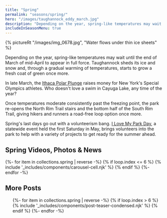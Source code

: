 ```yaml
---
title: "Spring"
permalink: "seasons/spring/"
hero: "/images/taughannock_eddy_march.jpg"
description: "Depending on the year, spring-like temperatures may wait until the end of March of mid-April to appear in full force. Taughannock sheds its ice and snow and, through a gradual warming of temperatures, starts to grow a fresh coat of green once more."
includeInSeasonMenu: true
---
```


{% pictureRt "/images/img_0678.jpg", "Water flows under thin ice sheets" %}

Depending on the year, spring-like temperatures may wait until the end of March of mid-April to appear in full force. Taughannock sheds its ice and snow and, through a gradual warming of temperatures, starts to grow a fresh coat of green once more.

In late March, the [Ithaca Polar Plunge](http://www.polarplungeny.org/ithaca) raises money for New York's Special Olympics athletes. Who doesn't love a swim in Cayuga Lake, any time of the year?

Once temperatures moderate consistently past the freezing point, the park re-opens the North Rim Trail stairs and the bottom half of the South Rim Trail, giving hikers and runners a road-free loop option once more.

Spring's last days go out with a volunteerism bang. [I Love My Park Day](https://www.ptny.org/events/i-love-my-park-day), a statewide event held the first Saturday in May, brings volunteers into the park to help with a variety of projects to get ready for the summer ahead.

## Spring Videos, Photos & News

<div class="main-carousel" data-flickity='{ "fullscreen": false, "wrapAround": "true", "autoPlay": 7000, "pauseAutoPlayOnHover": true }'>
  {%- for item in collections.spring | reverse  -%}
  {% if loop.index <= 6 %}
  {% include '_includes/components/carousel-cell.njk' %}
  {% endif %}
  {%- endfor -%}
</div>

<h2>More Posts</h2>
<ul class="post-list">
  {%- for item in collections.spring | reverse  -%}
  {% if loop.index > 6 %}
  {% include '_includes/components/post-teaser-condensed.njk' %}
  {% endif %}
  {%- endfor -%}
</ul>